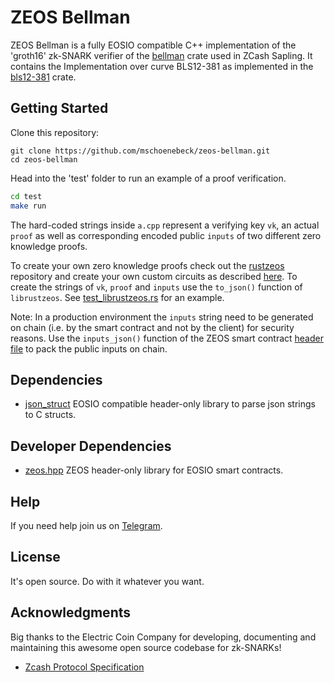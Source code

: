 # ZEOS Bellman

ZEOS Bellman is a fully EOSIO compatible C++ implementation of the 'groth16' zk-SNARK verifier of the [bellman](https://github.com/zkcrypto/bellman/) crate used in ZCash Sapling. It contains the Implementation over curve BLS12-381 as implemented in the [bls12-381](https://github.com/zkcrypto/bls12_381) crate.

## Getting Started

Clone this repository:

```
git clone https://github.com/mschoenebeck/zeos-bellman.git
cd zeos-bellman
```

Head into the 'test' folder to run an example of a proof verification.

```bash
cd test
make run
```

The hard-coded strings inside `a.cpp` represent a verifying key `vk`, an actual `proof` as well as corresponding encoded public `inputs` of two different zero knowledge proofs.

To create your own zero knowledge proofs check out the [rustzeos](https://github.com/mschoenebeck/rustzeos) repository and create your own custom circuits as described [here](https://docs.rs/bellman/latest/bellman/). To create the strings of `vk`, `proof` and `inputs` use the `to_json()` function of `librustzeos`. See [test_librustzeos.rs](https://github.com/mschoenebeck/rustzeos/blob/main/testzeos/src/test_librustzeos.rs) for an example.

Note: In a production environment the `inputs` string need to be generated on chain (i.e. by the smart contract and not by the client) for security reasons. Use the `inputs_json()` function of the ZEOS smart contract [header file](https://github.com/mschoenebeck/thezeostoken/blob/e0fbc92168c549d3d22c6ee6b56d456de13b2809/contracts/eos/thezeostoken/zeos.hpp#L182) to pack the public inputs on chain.

## Dependencies

* [json_struct](https://github.com/mschoenebeck/json_struct) EOSIO compatible header-only library to parse json strings to C structs.

## Developer Dependencies

* [zeos.hpp](https://github.com/mschoenebeck/thezeostoken/blob/e0fbc92168c549d3d22c6ee6b56d456de13b2809/contracts/eos/thezeostoken/zeos.hpp) ZEOS header-only library for EOSIO smart contracts.

## Help
If you need help join us on [Telegram](https://t.me/ZeosOnEos).

## License

It's open source. Do with it whatever you want.

## Acknowledgments

Big thanks to the Electric Coin Company for developing, documenting and maintaining this awesome open source codebase for zk-SNARKs!

* [Zcash Protocol Specification](https://zips.z.cash/protocol/protocol.pdf)
